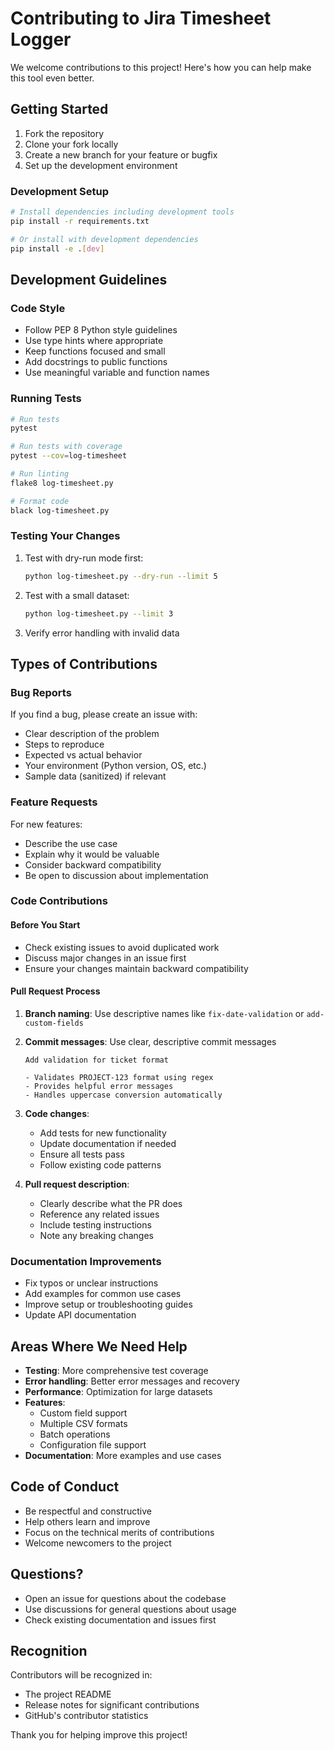 # Contributing to Jira Timesheet Logger

We welcome contributions to this project! Here's how you can help make this tool even better.

## Getting Started

1. Fork the repository
2. Clone your fork locally
3. Create a new branch for your feature or bugfix
4. Set up the development environment

### Development Setup

```bash
# Install dependencies including development tools
pip install -r requirements.txt

# Or install with development dependencies
pip install -e .[dev]
```

## Development Guidelines

### Code Style

- Follow PEP 8 Python style guidelines
- Use type hints where appropriate
- Keep functions focused and small
- Add docstrings to public functions
- Use meaningful variable and function names

### Running Tests

```bash
# Run tests
pytest

# Run tests with coverage
pytest --cov=log-timesheet

# Run linting
flake8 log-timesheet.py

# Format code
black log-timesheet.py
```

### Testing Your Changes

1. Test with dry-run mode first:
   ```bash
   python log-timesheet.py --dry-run --limit 5
   ```

2. Test with a small dataset:
   ```bash
   python log-timesheet.py --limit 3
   ```

3. Verify error handling with invalid data

## Types of Contributions

### Bug Reports

If you find a bug, please create an issue with:
- Clear description of the problem
- Steps to reproduce
- Expected vs actual behavior
- Your environment (Python version, OS, etc.)
- Sample data (sanitized) if relevant

### Feature Requests

For new features:
- Describe the use case
- Explain why it would be valuable
- Consider backward compatibility
- Be open to discussion about implementation

### Code Contributions

#### Before You Start

- Check existing issues to avoid duplicated work
- Discuss major changes in an issue first
- Ensure your changes maintain backward compatibility

#### Pull Request Process

1. **Branch naming**: Use descriptive names like `fix-date-validation` or `add-custom-fields`

2. **Commit messages**: Use clear, descriptive commit messages
   ```
   Add validation for ticket format
   
   - Validates PROJECT-123 format using regex
   - Provides helpful error messages
   - Handles uppercase conversion automatically
   ```

3. **Code changes**:
   - Add tests for new functionality
   - Update documentation if needed
   - Ensure all tests pass
   - Follow existing code patterns

4. **Pull request description**:
   - Clearly describe what the PR does
   - Reference any related issues
   - Include testing instructions
   - Note any breaking changes

### Documentation Improvements

- Fix typos or unclear instructions
- Add examples for common use cases  
- Improve setup or troubleshooting guides
- Update API documentation

## Areas Where We Need Help

- **Testing**: More comprehensive test coverage
- **Error handling**: Better error messages and recovery
- **Performance**: Optimization for large datasets
- **Features**: 
  - Custom field support
  - Multiple CSV formats
  - Batch operations
  - Configuration file support
- **Documentation**: More examples and use cases

## Code of Conduct

- Be respectful and constructive
- Help others learn and improve
- Focus on the technical merits of contributions
- Welcome newcomers to the project

## Questions?

- Open an issue for questions about the codebase
- Use discussions for general questions about usage
- Check existing documentation and issues first

## Recognition

Contributors will be recognized in:
- The project README
- Release notes for significant contributions
- GitHub's contributor statistics

Thank you for helping improve this project!